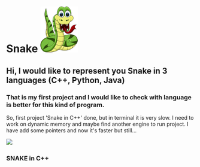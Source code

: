 # Snake ![](https://github.com/Miguel-124/Snake/blob/main/Snake_png.png) 
## Hi, I would like to represent you Snake in 3 languages (C++, Python, Java)
### That is my first project and I would like to check with language is better for this kind of program.


So, first project 'Snake in C++' done, but in terminal it is very slow.
I need to work on dynamic memory and maybe find another engine to run project.
I have add some pointers and now it's faster but still...

![](Snake_C++.gif)
### SNAKE in C++

